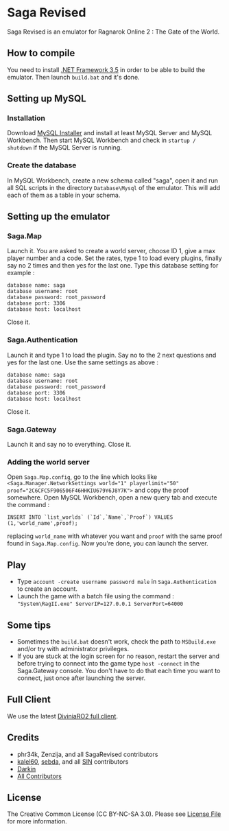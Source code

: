 # Saga Revised

Saga Revised is an emulator for Ragnarok Online 2 : The Gate of the World.

## How to compile
You need to install [.NET Framework 3.5](http://www.microsoft.com/en-us/download/details.aspx?id=21) in order to be able to build the emulator. Then launch `build.bat` and it's done.

## Setting up MySQL

### Installation
Download [MySQL Installer](http://dev.mysql.com/downloads/windows/installer/) and install at least MySQL Server and MySQL Workbench. Then start MySQL Workbench and check in `startup / shutdown` if the MySQL Server is running.

### Create the database
In MySQL Workbench, create a new schema called "saga", open it and run all SQL scripts in the directory `Database\Mysql` of the emulator. This will add each of them as a table in your schema.

## Setting up the emulator

### Saga.Map
Launch it. You are asked to create a world server, choose ID 1, give a max player number and a code. Set the rates, type 1 to load every plugins, finally say no 2 times and then yes for the last one. Type this database setting for example :
```
database name: saga
database username: root
database password: root_password
database port: 3306
database host: localhost
```
Close it.

### Saga.Authentication
Launch it and type 1 to load the plugin. Say no to the 2 next questions and yes for the last one. Use the same settings as above :
```
database name: saga
database username: root
database password: root_password
database port: 3306
database host: localhost
```
Close it.

### Saga.Gateway
Launch it and say no to everything. Close it.

### Adding the world server
Open `Saga.Map.config`, go to the line which looks like `<Saga.Manager.NetworkSettings world="1" playerlimit="50" proof="2C6CFC5F906506F46HHKIU679Y6J8Y7K">` and copy the proof somewhere. Open MySQL Workbench, open a new query tab and execute the command :
```
INSERT INTO `list_worlds` (`Id`,`Name`,`Proof`) VALUES (1,'world_name',proof);
```
replacing `world_name` with whatever you want and `proof` with the same proof found in `Saga.Map.config`.
Now you're done, you can launch the server.

## Play
* Type `account -create username password male` in `Saga.Authentication` to create an account.
* Launch the game with a batch file using the command : `"System\RagII.exe" ServerIP=127.0.0.1 ServerPort=64000`

## Some tips
* Sometimes the `build.bat` doesn't work, check the path to `MSBuild.exe` and/or try with administrator privileges.
* If you are stuck at the login screen for no reason, restart the server and before trying to connect into the game type `host -connect` in the Saga.Gateway console. You don't have to do that each time you want to connect, just once after launching the server.

## Full Client
We use the latest [DiviniaRO2 full client](https://mega.co.nz/#!yZhlkB5S!j6zia8kE_uLZ65WaJavDS-nVvq7-vyDgtGfRIbcmm9E).

## Credits
- phr34k, Zenzija, and all SagaRevised contributors
- [kalel60](https://www.assembla.com/profile/kalel60), [sebda](https://www.assembla.com/profile/Sebda), and all [SIN](https://app.assembla.com/spaces/stilleinnorden) contributors
- [Darkin](https://github.com/JulienGrv)
- [All Contributors](https://github.com/Darkin47/SagaRevised/graphs/contributors)

## License
The Creative Common License (CC BY-NC-SA 3.0). Please see [License File](https://github.com/JulienGrv/SagaRevised/blob/master/LICENSE) for more information.
